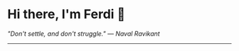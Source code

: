 <h1>Hi there, I'm Ferdi 👋</h1>

<p><em>
  "Don't settle, and don't struggle." — Naval Ravikant
</em></p>

---
